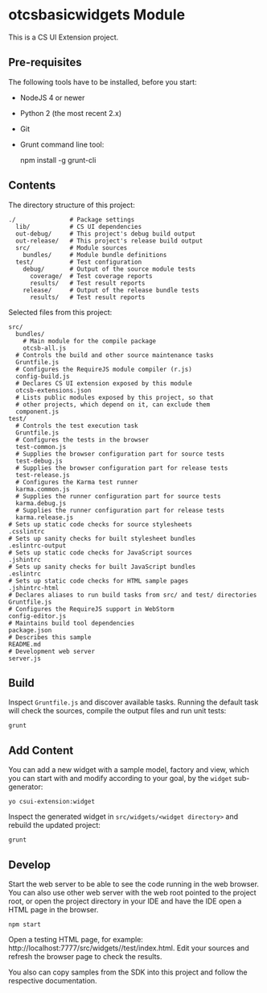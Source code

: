 # otcsbasicwidgets Module

This is a CS UI Extension project.

## Pre-requisites

The following tools have to be installed, before you start:

* NodeJS 4 or newer
* Python 2 (the most recent 2.x)
* Git
* Grunt command line tool:


    npm install -g grunt-cli


## Contents

The directory structure of this project:

    ./               # Package settings
      lib/           # CS UI dependencies
      out-debug/     # This project's debug build output
      out-release/   # This project's release build output
      src/           # Module sources
        bundles/     # Module bundle definitions
      test/          # Test configuration
        debug/       # Output of the source module tests
          coverage/  # Test coverage reports
          results/   # Test result reports
        release/     # Output of the release bundle tests
          results/   # Test result reports

Selected files from this project:

    src/
      bundles/
        # Main module for the compile package
        otcsb-all.js
      # Controls the build and other source maintenance tasks
      Gruntfile.js
      # Configures the RequireJS module compiler (r.js)
      config-build.js
      # Declares CS UI extension exposed by this module
      otcsb-extensions.json
      # Lists public modules exposed by this project, so that
      # other projects, which depend on it, can exclude them
      component.js
    test/
      # Controls the test execution task
      Gruntfile.js
      # Configures the tests in the browser
      test-common.js
      # Supplies the browser configuration part for source tests
      test-debug.js
      # Supplies the browser configuration part for release tests
      test-release.js
      # Configures the Karma test runner
      karma.common.js
      # Supplies the runner configuration part for source tests
      karma.debug.js
      # Supplies the runner configuration part for release tests
      karma.release.js
    # Sets up static code checks for source stylesheets
    .csslintrc
    # Sets up sanity checks for built stylesheet bundles
    .eslintrc-output
    # Sets up static code checks for JavaScript sources
    .jshintrc
    # Sets up sanity checks for built JavaScript bundles
    .eslintrc
    # Sets up static code checks for HTML sample pages
    .jshintrc-html
    # Declares aliases to run build tasks from src/ and test/ directories
    Gruntfile.js
    # Configures the RequireJS support in WebStorm
    config-editor.js
    # Maintains build tool dependencies
    package.json
    # Describes this sample
    README.md
    # Development web server
    server.js

## Build

Inspect `Gruntfile.js` and discover available tasks. Running the default task
will check the sources, compile the output files and run unit tests:


    grunt


## Add Content

You can add a new widget with a sample model, factory and view, which you can
start with and modify according to your goal, by the `widget` sub-generator:


    yo csui-extension:widget


Inspect the generated widget in `src/widgets/<widget directory>` and rebuild
the updated project:


    grunt


## Develop

Start the web server to be able to see the code running in the web browser.
You can also use other web server with the web root pointed to the project
root, or open the project directory in your IDE and have the IDE open a HTML
page in the browser.


    npm start


Open a testing HTML page, for example:
http://localhost:7777/src/widgets/<widget directory>/test/index.html.
Edit your sources and refresh the browser page to check the results.

You also can copy samples from the SDK into this project and follow the
respective documentation.
